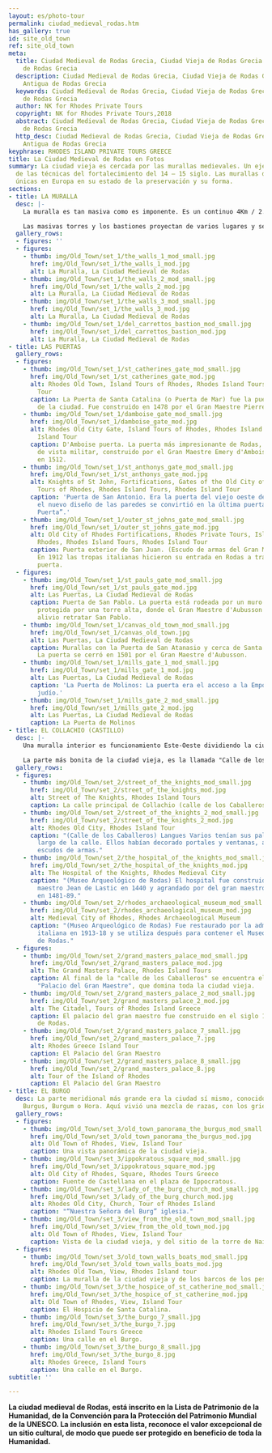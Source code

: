 ```yaml
---
layout: es/photo-tour
permalink: ciudad_medieval_rodas.htm
has_gallery: true
id: site_old_town
ref: site_old_town
meta:
  title: Ciudad Medieval de Rodas Grecia, Ciudad Vieja de Rodas Grecia Ciudad Antigua
    de Rodas Grecia
  description: Ciudad Medieval de Rodas Grecia, Ciudad Vieja de Rodas Grecia Ciudad
    Antigua de Rodas Grecia
  keywords: Ciudad Medieval de Rodas Grecia, Ciudad Vieja de Rodas Grecia Ciudad Antigua
    de Rodas Grecia
  author: NK for Rhodes Private Tours
  copyright: NK for Rhodes Private Tours,2018
  abstract: Ciudad Medieval de Rodas Grecia, Ciudad Vieja de Rodas Grecia Ciudad Antigua
    de Rodas Grecia
  http_desc: Ciudad Medieval de Rodas Grecia, Ciudad Vieja de Rodas Grecia Ciudad
    Antigua de Rodas Grecia
keyphrase: RHODES ISLAND PRIVATE TOURS GREECE
title: La Ciudad Medieval de Rodas en Fotos
summary: La ciudad vieja es cercada por las murallas medievales. Un ejemplo típico
  de las técnicas del fortalecimiento del 14 – 15 siglo. Las murallas de Rodas son
  únicas en Europa en su estado de la preservación y su forma.
sections:
- title: LA MURALLA
  desc: |-
    La muralla es tan masiva como es imponente. Es un continuo 4Km / 2.5mi de largo, que rodean la ciudad vieja.

    Las masivas torres y los bastiones proyectan de varios lugares y se adornan con el elaborado trabajo de piedra, mientras que una fosa seca ancha proporcionó la primera línea de defensa. Para asegurar al enemigo no podría llenarlo fácilmente, la tierra en el lado opuesto fue contenida por una pared masiva, que era difícil de desmontar.
  gallery_rows:
  - figures: ''
  - figures:
    - thumb: img/Old_Town/set_1/the_walls_1_mod_small.jpg
      href: img/Old_Town/set_1/the_walls_1_mod.jpg
      alt: La Muralla, La Ciudad Medieval de Rodas
    - thumb: img/Old_Town/set_1/the_walls_2_mod_small.jpg
      href: img/Old_Town/set_1/the_walls_2_mod.jpg
      alt: La Muralla, La Ciudad Medieval de Rodas
    - thumb: img/Old_Town/set_1/the_walls_3_mod_small.jpg
      href: img/Old_Town/set_1/the_walls_3_mod.jpg
      alt: La Muralla, La Ciudad Medieval de Rodas
    - thumb: img/Old_Town/set_1/del_carrettos_bastion_mod_small.jpg
      href: img/Old_Town/set_1/del_carrettos_bastion_mod.jpg
      alt: La Muralla, La Ciudad Medieval de Rodas
- title: LAS PUERTAS
  gallery_rows:
  - figures:
    - thumb: img/Old_Town/set_1/st_catherines_gate_mod_small.jpg
      href: img/Old_Town/set_1/st_catherines_gate_mod.jpg
      alt: Rhodes Old Town, Island Tours of Rhodes, Rhodes Island Tours, Rhodes Island
        Tour
      caption: La Puerta de Santa Catalina (o Puerta de Mar) fue la puerta principal
        de la ciudad. Fue construido en 1478 por el Gran Maestre Pierre d'Aubusson.
    - thumb: img/Old_Town/set_1/damboise_gate_mod_small.jpg
      href: img/Old_Town/set_1/damboise_gate_mod.jpg
      alt: Rhodes Old City Gate, Island Tours of Rhodes, Rhodes Island Tours, Rhodes
        Island Tour
      caption: D'Amboise puerta. La puerta más impresionante de Rodas, desde un punto
        de vista militar, construido por el Gran Maestre Emery d'Amboise, que se completó
        en 1512.
    - thumb: img/Old_Town/set_1/st_anthonys_gate_mod_small.jpg
      href: img/Old_Town/set_1/st_anthonys_gate_mod.jpg
      alt: Knights of St John, Fortifications, Gates of the Old City of Rhodes, Island
        Tours of Rhodes, Rhodes Island Tours, Rhodes Island Tour
      caption: 'Puerta de San Antonio. Era la puerta del viejo oeste de Rodas: con
        el nuevo diseño de las paredes se convirtió en la última puerta de “d''Amboise''s
        Puerta”.'
    - thumb: img/Old_Town/set_1/outer_st_johns_gate_mod_small.jpg
      href: img/Old_Town/set_1/outer_st_johns_gate_mod.jpg
      alt: Old City of Rhodes Fortifications, Rhodes Private Tours, Island Tours of
        Rhodes, Rhodes Island Tours, Rhodes Island Tour
      caption: Puerta exterior de San Juan. (Escudo de armas del Gran Maestre d'Aubusson)
        En 1912 las tropas italianas hicieron su entrada en Rodas a través de esta
        puerta.
  - figures:
    - thumb: img/Old_Town/set_1/st_pauls_gate_mod_small.jpg
      href: img/Old_Town/set_1/st_pauls_gate_mod.jpg
      alt: Las Puertas, La Ciudad Medieval de Rodas
      caption: Puerta de San Pablo. La puerta está rodeada por un muro bajo y está
        protegida por una torre alta, donde el Gran Maestre d'Aubusson colocado un
        alivio retratar San Pablo.
    - thumb: img/Old_Town/set_1/canvas_old_town_mod_small.jpg
      href: img/Old_Town/set_1/canvas_old_town.jpg
      alt: Las Puertas, La Ciudad Medieval de Rodas
      caption: Murallas con la Puerta de San Atanasio y cerca de Santa María Torre.
        La puerta se cerró en 1501 por el Gran Maestre d'Aubusson.
    - thumb: img/Old_Town/set_1/mills_gate_1_mod_small.jpg
      href: img/Old_Town/set_1/mills_gate_1_mod.jpg
      alt: Las Puertas, La Ciudad Medieval de Rodas
      caption: 'La Puerta de Molinos: La puerta era el acceso a la Emporio del barrio
        judío.'
    - thumb: img/Old_Town/set_1/mills_gate_2_mod_small.jpg
      href: img/Old_Town/set_1/mills_gate_2_mod.jpg
      alt: Las Puertas, La Ciudad Medieval de Rodas
      caption: La Puerta de Molinos
- title: EL COLLACHIO (CASTILLO)
  desc: |-
    Una muralla interior es funcionamiento Este-Oeste dividiendo la ciudad en dos desiguales porciones. Cuanto el más norteño, y el más pequeño de estas piezas fueron llamados el Collachium.

    La parte más bonita de la ciudad vieja, es la llamada "Calle de los Caballeros". Es una grandeza medieval, que se ha conservado, y ha sobrevivido a través de los siglos. La calle, enlazarse, el “Hospital de los Caballeros" para el "Palacio del Gran Maestre".
  gallery_rows:
  - figures:
    - thumb: img/Old_Town/set_2/street_of_the_knights_mod_small.jpg
      href: img/Old_Town/set_2/street_of_the_knights_mod.jpg
      alt: Street of The Knights, Rhodes Island Tours
      caption: La calle principal de Collachio (calle de los Caballeros).
    - thumb: img/Old_Town/set_2/street_of_the_knights_2_mod_small.jpg
      href: img/Old_Town/set_2/street_of_the_knights_2_mod.jpg
      alt: Rhodes Old City, Rhodes Island Tour
      caption: "(Calle de los Caballeros) Langues Varios tenían sus palacios a lo
        largo de la calle. Ellos habían decorado portales y ventanas, además de varios
        escudos de armas."
    - thumb: img/Old_Town/set_2/the_hospital_of_the_knights_mod_small.jpg
      href: img/Old_Town/set_2/the_hospital_of_the_knights_mod.jpg
      alt: The Hospital of the Knights, Rhodes Medieval City
      caption: "(Museo Arqueológico de Rodas) El hospital fue construido por el gran
        maestro Jean de Lastic en 1440 y agrandado por del gran maestro d’Aubusson
        en 1481-89."
    - thumb: img/Old_Town/set_2/rhodes_archaeological_museum_mod_small.jpg
      href: img/Old_Town/set_2/rhodes_archaeological_museum_mod.jpg
      alt: Medieval City of Rhodes, Rhodes Archaeological Museum
      caption: "(Museo Arqueológico de Rodas) Fue restaurado por la administración
        italiana en 1913-18 y se utiliza después para contener el Museo Arqueológico
        de Rodas."
  - figures:
    - thumb: img/Old_Town/set_2/grand_masters_palace_mod_small.jpg
      href: img/Old_Town/set_2/grand_masters_palace_mod.jpg
      alt: The Grand Masters Palace, Rhodes Island Tours
      caption: Al final de la "calle de los Caballeros" se encuentra el majestuoso
        "Palacio del Gran Maestre", que domina toda la ciudad vieja.
    - thumb: img/Old_Town/set_2/grand_masters_palace_2_mod_small.jpg
      href: img/Old_Town/set_2/grand_masters_palace_2_mod.jpg
      alt: The Citadel, Tours of Rhodes Island Greece
      caption: El palacio del gran maestro fue construido en el siglo 14 por los Caballeros
        de Rodas.
    - thumb: img/Old_Town/set_2/grand_masters_palace_7_small.jpg
      href: img/Old_Town/set_2/grand_masters_palace_7.jpg
      alt: Rhodes Greece Island Tour
      caption: El Palacio del Gran Maestro
    - thumb: img/Old_Town/set_2/grand_masters_palace_8_small.jpg
      href: img/Old_Town/set_2/grand_masters_palace_8.jpg
      alt: Tour of the Island of Rhodes
      caption: El Palacio del Gran Maestro
- title: EL BURGO
  desc: La parte meridional más grande era la ciudad sí mismo, conocido como Burgo,
    Burgus, Burgum o Hora. Aquí vivió una mezcla de razas, con los griegos en la mayoría.
  gallery_rows:
  - figures:
    - thumb: img/Old_Town/set_3/old_town_panorama_the_burgus_mod_small.jpg
      href: img/Old_Town/set_3/old_town_panorama_the_burgus_mod.jpg
      alt: Old Town of Rhodes, View, Island Tour
      caption: Una vista panorámica de la ciudad vieja.
    - thumb: img/Old_Town/set_3/ippokratous_square_mod_small.jpg
      href: img/Old_Town/set_3/ippokratous_square_mod.jpg
      alt: Old City of Rhodes, Square, Rhodes Tours Greece
      caption: Fuente de Castellana en el plaza de Ippocratous.
    - thumb: img/Old_Town/set_3/lady_of_the_burg_church_mod_small.jpg
      href: img/Old_Town/set_3/lady_of_the_burg_church_mod.jpg
      alt: Rhodes Old City, Church, Tour of Rhodes Island
      caption: "“Nuestra Señora del Burg” iglesia."
    - thumb: img/Old_Town/set_3/view_from_the_old_town_mod_small.jpg
      href: img/Old_Town/set_3/view_from_the_old_town_mod.jpg
      alt: Old Town of Rhodes, View, Island Tour
      caption: Vista de la ciudad vieja, y del sitio de la torre de Naillc.
  - figures:
    - thumb: img/Old_Town/set_3/old_town_walls_boats_mod_small.jpg
      href: img/Old_Town/set_3/old_town_walls_boats_mod.jpg
      alt: Rhodes Old Town, View, Rhodes Island tour
      caption: La muralla de la ciudad vieja y de los barcos de los pescadores.
    - thumb: img/Old_Town/set_3/the_hospice_of_st_catherine_mod_small.jpg
      href: img/Old_Town/set_3/the_hospice_of_st_catherine_mod.jpg
      alt: Old Town of Rhodes, View, Island Tour
      caption: El Hospicio de Santa Catalina.
    - thumb: img/Old_Town/set_3/the_burgo_7_small.jpg
      href: img/Old_Town/set_3/the_burgo_7.jpg
      alt: Rhodes Island Tours Greece
      caption: Una calle en el Burgo.
    - thumb: img/Old_Town/set_3/the_burgo_8_small.jpg
      href: img/Old_Town/set_3/the_burgo_8.jpg
      alt: Rhodes Greece, Island Tours
      caption: Una calle en el Burgo.
subtitle: ''

---
```

**La ciudad medieval de Rodas, está inscrito en la Lista de Patrimonio de la Humanidad, de la Convención para la Protección del Patrimonio Mundial de la UNESCO. La inclusión en esta lista, reconoce el valor excepcional de un sitio cultural, de modo que puede ser protegido en beneficio de toda la Humanidad.**